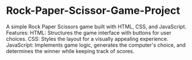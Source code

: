 # Rock-Paper-Scissor-Game-Project
A simple Rock Paper Scissors game built with HTML, CSS, and JavaScript.  Features: HTML: Structures the game interface with buttons for user choices. CSS: Styles the layout for a visually appealing experience. JavaScript: Implements game logic, generates the computer's choice, and determines the winner while keeping track of scores.
